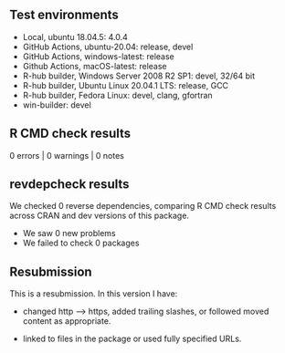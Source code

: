 
## Test environments

* Local, ubuntu 18.04.5: 4.0.4
* GitHub Actions, ubuntu-20.04: release, devel
* GitHub Actions, windows-latest: release
* Github Actions, macOS-latest: release
* R-hub builder, Windows Server 2008 R2 SP1: devel, 32/64 bit
* R-hub builder, Ubuntu Linux 20.04.1 LTS: release, GCC
* R-hub builder, Fedora Linux: devel, clang, gfortran
* win-builder: devel
          
## R CMD check results

0 errors | 0 warnings | 0 notes

## revdepcheck results

We checked 0 reverse dependencies, comparing R CMD check results across CRAN and dev versions of this package.

 * We saw 0 new problems
 * We failed to check 0 packages

## Resubmission

This is a resubmission. In this version I have:

* changed http --> https, added trailing slashes, or followed moved content as 
  appropriate.

* linked to files in the package or used fully specified URLs.
